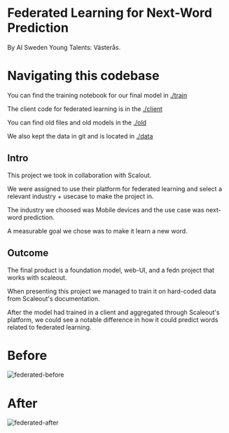 # Federated Learning for Next-Word Prediction

By AI Sweden Young Talents: Västerås.


# Navigating this codebase

You can find the training notebook for our final model in [./train](https://github.com/aidotse/next-word-fedn/tree/main/train)

The client code for federated learning is in the [./client](https://github.com/aidotse/next-word-fedn/tree/main/client)

You can find old files and old models in the [./old](https://github.com/aidotse/next-word-fedn/tree/main/old)

We also kept the data in git and is located in [./data](https://github.com/aidotse/next-word-fedn/tree/main/data)

## Intro

This project we took in collaboration with Scalout. 

We were assigned to use their platform for federated learning and select a relevant industry + usecase to make the project in.

The industry we choosed was Mobile devices and the use case was next-word prediction.

A measurable goal we chose was to make it learn a new word.

## Outcome

The final product is a foundation model, web-UI, and a fedn project that works with scaleout.

When presenting this project we managed to train it on hard-coded data from Scaleout's documentation.

After the model had trained in a client and aggregated through Scaleout's platform, we could see a notable difference in how it could predict words related to federated learning.
# Before
![federated-before](https://github.com/user-attachments/assets/d5dab345-0957-4399-ba03-613b0af4f0c8)
# After
![federated-after](https://github.com/user-attachments/assets/3947c91b-987b-4991-8500-3884565253f7)
